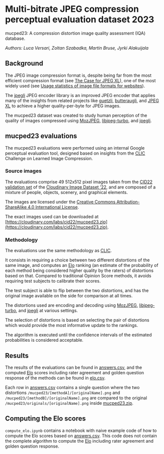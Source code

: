 # Multi-bitrate JPEG compression perceptual evaluation dataset 2023

mucped23: A compression distortion image quality assessment (IQA) database.

_Authors: Luca Versari, Zoltan Szabadka, Martin Bruse, Jyrki Alakuijala_

## Background

The JPEG image compression format is, despite being far from the most efficient
compression format (see [The Case for JPEG
XL](https://cloudinary.com/blog/the-case-for-jpeg-xl)), one of the most widely
used (see [Usage statistics of image file formats for
websites](https://w3techs.com/technologies/overview/image_format)).

The [jpegli](https://github.com/libjxl/libjxl/tree/main/lib/jpegli) JPEG encoder
library is an improved JPEG encoder that applies many of the insights from
related projects like [guetzli](https://github.com/google/guetzli),
[butteraugli](https://github.com/google/butteraugli), and [JPEG
XL](https://github.com/libjxl/libjxl) to achieve a higher quality-per-byte for
JPEG images.

The mucped23 dataset was created to study human perception of the quality of
images compressed using [MozJPEG](https://github.com/mozilla/mozjpeg),
[libjpeg-turbo](https://github.com/libjpeg-turbo/libjpeg-turbo), and
[jpegli](https://github.com/libjxl/libjxl/tree/main/lib/jpegli).

## mucped23 evaluations

The mucped23 evaluations were performed using an internal Google perceptual
evaluation tool, designed based on insights from the
[CLIC](https://www.compression.cc/) Challenge on Learned Image Compression.

### Source images

The evaluations comprise 49 512x512 pixel images taken from the [CID22
validation
set](https://cloudinary-marketing-res.cloudinary.com/raw/upload/v1682006242/CID22_validation_set.zip)
of the [Cloudinary Image Dataset ’22](https://cloudinary.com/labs/cid22), and
are composed of a mixture of people, objects, scenery, and graphical elements.

The images are licensed under the [Creative Commons Attribution-ShareAlike 4.0
International License](http://creativecommons.org/licenses/by-sa/4.0/).

The exact images used can be downloaded at
[https://cloudinary.com/labs/cid22/mucped23.zip](https://cloudinary.com/labs/cid22/mucped23.zip).

### Methodology

The evaluations use the same methodology as [CLIC](http://compression.cc/).

It consists in requiring a choice between two different distortions of the same
image, and computes an [Elo](https://en.wikipedia.org/wiki/Elo_rating_system)
ranking (an estimate of the probability of each method being considered higher
quality by the raters) of distortions based on that. Compared to traditional
Opinion Score methods, it avoids requiring test subjects to calibrate their
scores.

The test subject is able to flip between the two distortions, and has the
original image available on the side for comparison at all times.

The distortions used are encoding and decoding using
[MozJPEG](https://github.com/mozilla/mozjpeg),
[libjpeg-turbo](https://github.com/libjpeg-turbo/libjpeg-turbo), and
[jpegli](https://github.com/libjxl/libjxl/tree/main/lib/jpegli) at various
settings.

The selection of distortions is based on selecting the pair of distortions which
would provide the most informative update to the rankings.

The algorithm is executed until the confidence intervals of the estimated
probabilities is considered acceptable.

## Results

The results of the evaluations can be found in [answers.csv](answers.csv), and
the computed [Elo](https://en.wikipedia.org/wiki/Elo_rating_system) scores
including rater agreement and golden question response of the methods can be
found in [elo.csv](elo.csv).

Each row in [answers.csv](answers.csv) contains a single question where the two
distortions `/mucped23/[methodA]/[originalName].png` and
`/mucped23/[methodB]/[originalName].png` are compared to the original
`/mucped23/originals/[originalName].png` inside
[mucped23.zip](https://cloudinary.com/labs/cid22/mucped23.zip).

## Computing the Elo scores

`compute_elo.ipynb` contains a notebook with naive example code of how to
compute the Elo scores based on [answers.csv](answers.csv). This code does not
contain the complete algorithm to compute the
[Elo](https://en.wikipedia.org/wiki/Elo_rating_system) including rater agreement
and golden question response.

